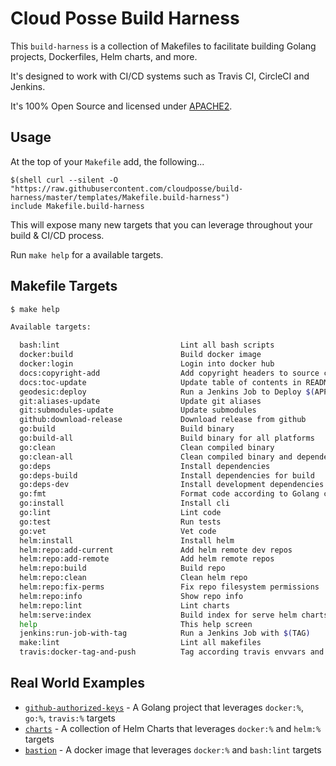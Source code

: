 # Cloud Posse Build Harness

This `build-harness` is a collection of Makefiles to facilitate building Golang projects, Dockerfiles, Helm charts, and more. 

It's designed to work with CI/CD systems such as Travis CI, CircleCI and Jenkins.

It's 100% Open Source and licensed under [APACHE2](LICENSE).


## Usage

At the top of your `Makefile` add, the following...

```make
$(shell curl --silent -O "https://raw.githubusercontent.com/cloudposse/build-harness/master/templates/Makefile.build-harness")
include Makefile.build-harness
```

This will expose many new targets that you can leverage throughout your build & CI/CD process.

Run `make help` for a available targets.


## Makefile Targets

```bash
$ make help

Available targets:

  bash:lint                           Lint all bash scripts
  docker:build                        Build docker image
  docker:login                        Login into docker hub
  docs:copyright-add                  Add copyright headers to source code
  docs:toc-update                     Update table of contents in README.md
  geodesic:deploy                     Run a Jenkins Job to Deploy $(APP) with $(CANONICAL_TAG)
  git:aliases-update                  Update git aliases
  git:submodules-update               Update submodules
  github:download-release             Download release from github
  go:build                            Build binary
  go:build-all                        Build binary for all platforms
  go:clean                            Clean compiled binary
  go:clean-all                        Clean compiled binary and dependency
  go:deps                             Install dependencies
  go:deps-build                       Install dependencies for build
  go:deps-dev                         Install development dependencies
  go:fmt                              Format code according to Golang convention
  go:install                          Install cli
  go:lint                             Lint code
  go:test                             Run tests
  go:vet                              Vet code
  helm:install                        Install helm
  helm:repo:add-current               Add helm remote dev repos
  helm:repo:add-remote                Add helm remote repos
  helm:repo:build                     Build repo
  helm:repo:clean                     Clean helm repo
  helm:repo:fix-perms                 Fix repo filesystem permissions
  helm:repo:info                      Show repo info
  helm:repo:lint                      Lint charts
  helm:serve:index                    Build index for serve helm charts
  help                                This help screen
  jenkins:run-job-with-tag            Run a Jenkins Job with $(TAG)
  make:lint                           Lint all makefiles
  travis:docker-tag-and-push          Tag according travis envvars and push
```


## Real World Examples

- [`github-authorized-keys`](https://github.com/cloudposse/github-authorized-keys/) - A Golang project that leverages `docker:%`, `go:%`, `travis:%` targets
- [`charts`](https://github.com/cloudposse/charts/) - A collection of Helm Charts that leverages `docker:%` and `helm:%` targets
- [`bastion`](https://github.com/cloudposse/bastion/) - A docker image that leverages `docker:%` and `bash:lint` targets




